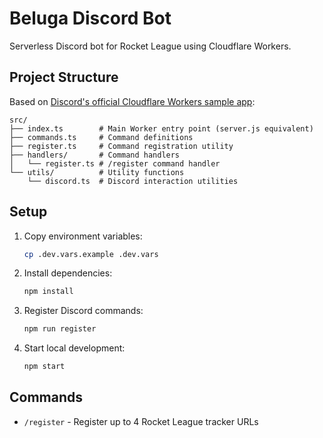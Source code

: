 # Beluga Discord Bot

Serverless Discord bot for Rocket League using Cloudflare Workers.

## Project Structure

Based on [Discord's official Cloudflare Workers sample app](https://github.com/discord/cloudflare-sample-app):

```
src/
├── index.ts        # Main Worker entry point (server.js equivalent)
├── commands.ts     # Command definitions
├── register.ts     # Command registration utility
├── handlers/       # Command handlers
│   └── register.ts # /register command handler
└── utils/          # Utility functions
    └── discord.ts  # Discord interaction utilities
```

## Setup

1. Copy environment variables:
   ```bash
   cp .dev.vars.example .dev.vars
   ```

2. Install dependencies:
   ```bash
   npm install
   ```

3. Register Discord commands:
   ```bash
   npm run register
   ```

4. Start local development:
   ```bash
   npm start
   ```

## Commands

- `/register` - Register up to 4 Rocket League tracker URLs